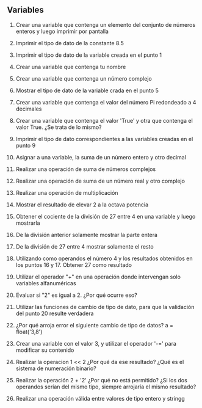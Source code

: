 ## Variables

1) Crear una variable que contenga un elemento del conjunto de números enteros y luego imprimir por pantalla

2) Imprimir el tipo de dato de la constante 8.5

3) Imprimir el tipo de dato de la variable creada en el punto 1

4) Crear una variable que contenga tu nombre

5) Crear una variable que contenga un número complejo

6) Mostrar el tipo de dato de la variable crada en el punto 5

7) Crear una variable que contenga el valor del número Pi redondeado a 4 decimales

8) Crear una variable que contenga el valor 'True' y otra que contenga el valor True. ¿Se trata de lo mismo?

9) Imprimir el tipo de dato correspondientes a las variables creadas en el punto 9

10) Asignar a una variable, la suma de un número entero y otro decimal

11) Realizar una operación de suma de números complejos

12) Realizar una operación de suma de un número real y otro complejo

13) Realizar una operación de multiplicación

14) Mostrar el resultado de elevar 2 a la octava potencia

15) Obtener el cociente de la división de 27 entre 4 en una variable y luego mostrarla

16) De la división anterior solamente mostrar la parte entera

17) De la división de 27 entre 4 mostrar solamente el resto

18) Utilizando como operandos el número 4 y los resultados obtenidos en los puntos 16 y 17. Obtener 27 como resultado

19) Utilizar el operador "+" en una operación donde intervengan solo variables alfanuméricas

20) Evaluar si "2" es igual a 2. ¿Por qué ocurre eso?

21) Utilizar las funciones de cambio de tipo de dato, para que la validación del punto 20 resulte verdadera

22) ¿Por qué arroja error el siguiente cambio de tipo de datos? a = float('3,8')

23) Crear una variable con el valor 3, y utilizar el operador '-=' para modificar su contenido

24) Realizar la operacion 1 << 2 ¿Por qué da ese resultado? ¿Qué es el sistema de numeración binario?

25) Realizar la operación 2 + '2' ¿Por qué no está permitido? ¿Si los dos operandos serían del mismo tipo, siempre arrojaría el mismo resultado?

26) Realizar una operación válida entre valores de tipo entero y stringg
